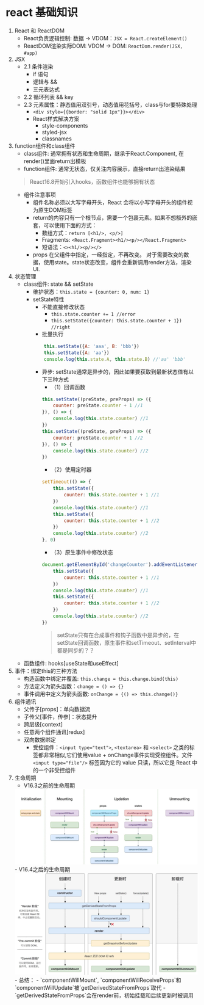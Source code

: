 # react 基础知识
1. React 和 ReactDOM
    - React负责逻辑控制: 数据 -> VDOM：`JSX = React.createElement()`
    - ReactDOM渲染实际DOM: VDOM -> DOM: `ReactDom.render(JSX, #app)`
2. JSX
    - 2.1 条件渲染
        - if 语句
        - 逻辑与 &&
        - 三元表达式
    - 2.2 循环列表 && key
    - 2.3 元素属性：静态值用双引号，动态值用花括号，class与for要特殊处理
        - `<div style={{border: "solid 1px"}}></div>`
        - React样式解决方案
            - style-components
            - styled-jsx
            - classnames
3. function组件和class组件
    - class组件: 通常拥有状态和生命周期，继承于React.Component, 在render()里面return出模板
    - function组件: 通常无状态，仅关注内容展示，直接return出渲染结果
    > React16.8开始引入hooks，函数组件也能够拥有状态
    - 组件注意事项
        - 组件名称必须以大写字母开头，React 会将以小写字母开头的组件视为原生DOM标签
        - return的内容只有一个根节点，需要一个包裹元素。如果不想额外的嵌套，可以使用下面的方式：
            - 数组方式：`return [<h1/>, <p/>]`
            - Fragments: `<React.Fragment><h1/><p/></React.Fragment>`
            - 短语法：`<><h1/><p/></>`
        - props 在父组件中指定，一经指定，不再改变。 对于需要改变的数据，使用state。state状态改变，组件会重新调用render方法，渲染UI.
4. 状态管理
    - class组件: state && setState
        - 维护状态：`this.state = {counter: 0, num: 1}`
        - setState特性
            - 不能直接修改状态
                - `this.state.counter += 1 //error`
                - `this.setState({counter: this.state.counter + 1}) //right`
            - 批量执行
            ```javascript
                this.setState({A: 'aaa', B: 'bbb'})
                this.setState({A: 'aa'})
                console.log(this.state.A, this.state.B) //'aa' 'bbb'
            ```
            - 异步: setState通常是异步的，因此如果要获取到最新状态值有以下三种方式
                - （1）回调函数
                ```javascript
                this.setState((preState, preProps) => ({
                    counter: preState.counter + 1 //1
                }), () => {
                    console.log(this.state.counter) //1
                })
                this.setState((preState, preProps) => ({
                    counter: preState.counter + 1 //2
                }), () => {
                    console.log(this.state.counter) //2
                })
                ```
                - （2）使用定时器
                ```javascript
                setTimeout(() => {
                    this.setState({
                        counter: this.state.counter + 1 //1
                    })
                    console.log(this.state.counter) //1
                    this.setState({
                        counter: this.state.counter + 1 //2
                    })
                    console.log(this.state.counter) //2
                }, 0)
                ```
                - （3）原生事件中修改状态
                ```javascript
                document.getElementById('changeCounter').addEventListener('click', () => {
                    this.setState({
                        counter: this.state.counter + 1 //1
                    })
                    console.log(this.state.counter) //1
                    this.setState({
                        counter: this.state.counter + 1 //2
                    })
                    console.log(this.state.counter) //2
                })
                ```
                > setState只有在合成事件和钩子函数中是异步的，在setState回调函数，原生事件和setTimeout、setInterval中都是同步的？？
    - 函数组件: hooks[useState和useEffect]
5. 事件：绑定this的三种方法
    - 构造函数中绑定并覆盖: `this.change = this.change.bind(this)`
    - 方法定义为箭头函数：`change = () => {}`
    - 事件调用中定义为箭头函数: `onChange = {() => this.change()}`
6. 组件通讯
    - 父传子[props]：单向数据流
    - 子传父[事件，传参]：状态提升
    - 跨层级[context]
    - 任意两个组件通讯[redux]
    - 双向数据绑定
        - 受控组件：`<input type="text">`, `<textarea>` 和 `<select>` 之类的标签都非常相似,它们使用value + onChange事件实现受控组件。文件 `<input type="file"/>` 标签因为它的 value 只读，所以它是 React 中的一个非受控组件
7. 生命周期
    - V16.3之前的生命周期  
    <img src="../img/v16.3.png">
    - V16.4之后的生命周期  
    <img src="../img/v16.4.png">  
    - 总结：
        - `componentWillMount`, `componentWillReceiveProps`和`componentWillUpdate`被`getDerivedStateFromProps`取代
        - `getDerivedStateFromProps`会在render前，初始挂载和后续更新时被调用